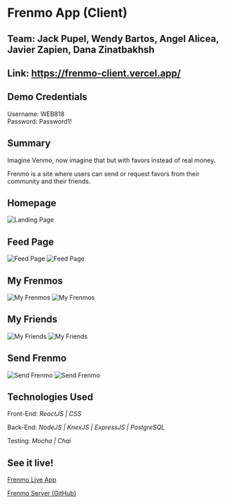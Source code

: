 # Frenmo App (Client)

## Team: Jack Pupel, Wendy Bartos, Angel Alicea, Javier Zapien, Dana Zinatbakhsh

## Link: https://frenmo-client.vercel.app/

## Demo Credentials

Username: WEB818<br/>
Password: Password1!

## Summary

Imagine Venmo, now imagine that but with favors instead of real money.

Frenmo is a site where users can send or request favors from their community and their friends.

## Homepage

![Landing Page](README/comp-home.png)

## Feed Page

![Feed Page](README/mob-tab-feed.png)
![Feed Page](README/comp-feed.png)

## My Frenmos

![My Frenmos](README/mob-tab-cat.png)
![My Frenmos](README/comp-cat.png)

## My Friends

![My Friends](README/mob-tab-friend.png)
![My Friends](README/comp-friend.png)

## Send Frenmo

![Send Frenmo](README/mob-tab-send.png)
![Send Frenmo](README/comp-send.png)

## Technologies Used

Front-End: _ReactJS | CSS_

Back-End: _NodeJS | KnexJS | ExpressJS | PostgreSQL_

Testing: _Mocha | Chai_

## See it live!

[Frenmo Live App](https://frenmo-client.vercel.app/ "Demo - see credentials above")

[Frenmo Server (GitHub)](https://github.com/WEB818/frenmo-server "server link")

